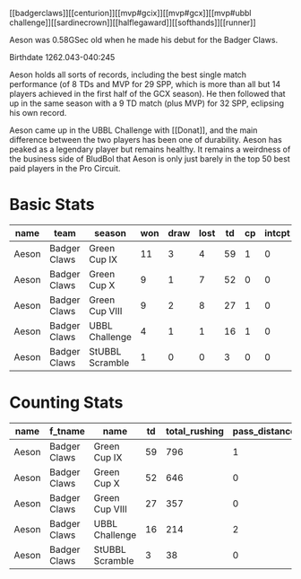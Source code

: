 [[badgerclaws]][[centurion]][[mvp#gcix]][[mvp#gcx]][[mvp#ubbl challenge]][[sardinecrown]][[halflegaward]][[softhands]][[runner]]

Aeson was 0.58GSec old when he made his debut for the Badger Claws.

Birthdate 1262.043-040:245

Aeson holds all sorts of records, including the best single match performance (of 8 TDs and MVP for 29 SPP, which is more than all but 14 players achieved in the first half of the GCX season). He then followed that up in the same season with a 9 TD match (plus MVP) for 32 SPP, eclipsing his own record.

Aeson came up in the UBBL Challenge with [[Donat]], and the main difference between the two players has been one of durability. Aeson has peaked as a legendary player but remains healthy. It remains a weirdness of the business side of BludBol that Aeson is only just barely in the top 50 best paid players in the Pro Circuit.

# Basic Stats

| name  | team         | season          | won  | draw | lost | td   | cp   | intcpt | bh   | si   | ki   | mvp  | spp  |
|-------|--------------|-----------------|------|------|------|------|------|--------|------|------|------|------|------|
| Aeson | Badger Claws | Green Cup IX    |   11 |    3 |    4 |   59 |    1 |      0 |    0 |    0 |    0 |    5 |  203 |
| Aeson | Badger Claws | Green Cup X     |    9 |    1 |    7 |   52 |    0 |      0 |    0 |    0 |    0 |    3 |  171 |
| Aeson | Badger Claws | Green Cup VIII  |    9 |    2 |    8 |   27 |    1 |      0 |    0 |    0 |    0 |    1 |   87 |
| Aeson | Badger Claws | UBBL Challenge  |    4 |    1 |    1 |   16 |    1 |      0 |    0 |    0 |    0 |    1 |   54 |
| Aeson | Badger Claws | StUBBL Scramble |    1 |    0 |    0 |    3 |    0 |      0 |    0 |    0 |    0 |    0 |    9 |

# Counting Stats

| name  | f_tname      | name            | td   | total_rushing | pass_distance | total_touches | cp   | pass_distance | intcpt_rate | sacked | catch_rate |
|-------|--------------|-----------------|------|---------------|---------------|---------------|------|---------------|-------------|--------|------------|
| Aeson | Badger Claws | Green Cup IX    |   59 |           796 |             1 |            64 |    1 |             1 |      0.0000 |      5 |     0.9600 |
| Aeson | Badger Claws | Green Cup X     |   52 |           646 |             0 |            55 |    0 |             0 |        NULL |      1 |     1.0000 |
| Aeson | Badger Claws | Green Cup VIII  |   27 |           357 |             0 |            36 |    1 |             0 |      0.3333 |      0 |     1.0000 |
| Aeson | Badger Claws | UBBL Challenge  |   16 |           214 |             2 |            19 |    1 |             2 |      0.0000 |      0 |     0.8571 |
| Aeson | Badger Claws | StUBBL Scramble |    3 |            38 |             0 |             3 |    0 |             0 |        NULL |      0 |     1.0000 |
